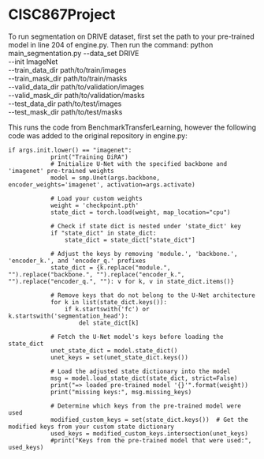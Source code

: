 # CISC867Project

To run segmentation on DRIVE dataset, first set the path to your pre-trained model in line 204 of engine.py. Then run the command:
python main_segmentation.py --data_set DRIVE  \
--init ImageNet \
--train_data_dir path/to/train/images \
--train_mask_dir path/to/train/masks \
--valid_data_dir path/to/validation/images \
--valid_mask_dir path/to/validation/masks \
--test_data_dir path/to/test/images \
--test_mask_dir path/to/test/masks


This runs the code from BenchmarkTransferLearning, however the following code was added to the original repository in engine.py:
```
if args.init.lower() == "imagenet":
            print("Training DiRA")
            # Initialize U-Net with the specified backbone and 'imagenet' pre-trained weights
            model = smp.Unet(args.backbone, encoder_weights='imagenet', activation=args.activate)

            # Load your custom weights
            weight = 'checkpoint.pth'
            state_dict = torch.load(weight, map_location="cpu")

            # Check if state dict is nested under 'state_dict' key
            if "state_dict" in state_dict:
                state_dict = state_dict["state_dict"]

            # Adjust the keys by removing 'module.', 'backbone.', 'encoder_k.', and 'encoder_q.' prefixes
            state_dict = {k.replace("module.", "").replace("backbone.", "").replace("encoder_k.", "").replace("encoder_q.", ""): v for k, v in state_dict.items()}

            # Remove keys that do not belong to the U-Net architecture
            for k in list(state_dict.keys()):
                if k.startswith('fc') or k.startswith('segmentation_head'):
                    del state_dict[k]

            # Fetch the U-Net model's keys before loading the state_dict
            unet_state_dict = model.state_dict()
            unet_keys = set(unet_state_dict.keys())

            # Load the adjusted state dictionary into the model
            msg = model.load_state_dict(state_dict, strict=False)
            print("=> loaded pre-trained model '{}'".format(weight))
            print("missing keys:", msg.missing_keys)

            # Determine which keys from the pre-trained model were used
            modified_custom_keys = set(state_dict.keys())  # Get the modified keys from your custom state dictionary
            used_keys = modified_custom_keys.intersection(unet_keys)
            #print("Keys from the pre-trained model that were used:", used_keys)
```
